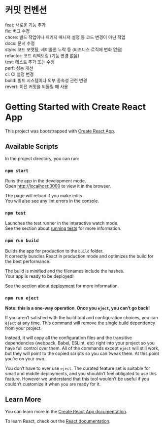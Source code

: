 # 커밋 컨벤션

feat: 새로운 기능 추가  
fix: 버그 수정  
chore: 빌드 작업이나 패키지 매니저 설정 등 코드 변경이 아닌 작업  
docs: 문서 수정  
style: 코드 포맷팅, 세미콜론 누락 등 (비즈니스 로직에 변화 없음)  
refactor: 코드 리팩토링 (기능 변경 없음)  
test: 테스트 추가 또는 수정  
perf: 성능 개선  
ci: CI 설정 변경  
build: 빌드 시스템이나 외부 종속성 관련 변경  
revert: 이전 커밋을 되돌릴 때 사용  

# Getting Started with Create React App

This project was bootstrapped with [Create React App](https://github.com/facebook/create-react-app).

## Available Scripts

In the project directory, you can run:

### `npm start`

Runs the app in the development mode.\
Open [http://localhost:3000](http://localhost:3000) to view it in the browser.

The page will reload if you make edits.\
You will also see any lint errors in the console.

### `npm test`

Launches the test runner in the interactive watch mode.\
See the section about [running tests](https://facebook.github.io/create-react-app/docs/running-tests) for more information.

### `npm run build`

Builds the app for production to the `build` folder.\
It correctly bundles React in production mode and optimizes the build for the best performance.

The build is minified and the filenames include the hashes.\
Your app is ready to be deployed!

See the section about [deployment](https://facebook.github.io/create-react-app/docs/deployment) for more information.

### `npm run eject`

**Note: this is a one-way operation. Once you `eject`, you can’t go back!**

If you aren’t satisfied with the build tool and configuration choices, you can `eject` at any time. This command will remove the single build dependency from your project.

Instead, it will copy all the configuration files and the transitive dependencies (webpack, Babel, ESLint, etc) right into your project so you have full control over them. All of the commands except `eject` will still work, but they will point to the copied scripts so you can tweak them. At this point you’re on your own.

You don’t have to ever use `eject`. The curated feature set is suitable for small and middle deployments, and you shouldn’t feel obligated to use this feature. However we understand that this tool wouldn’t be useful if you couldn’t customize it when you are ready for it.

## Learn More

You can learn more in the [Create React App documentation](https://facebook.github.io/create-react-app/docs/getting-started).

To learn React, check out the [React documentation](https://reactjs.org/).
